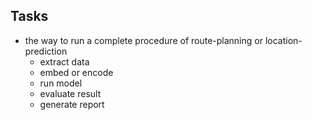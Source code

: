 ## Tasks

* the way to run a complete procedure of route-planning or location-prediction
  * extract data
  * embed or encode
  * run model
  * evaluate result
  * generate report